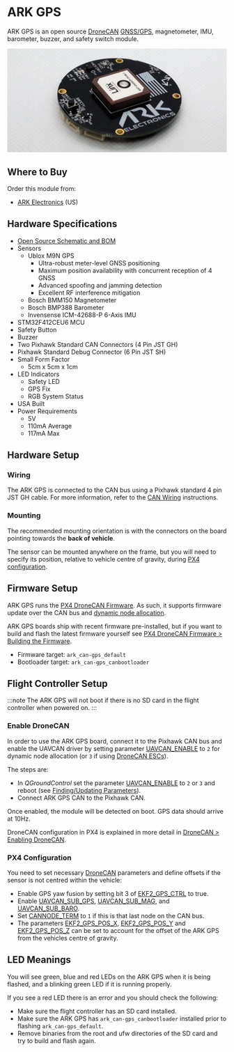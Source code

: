 # ARK GPS

ARK GPS is an open source [DroneCAN](README.md) [GNSS/GPS](../gps_compass/README.md), magnetometer, IMU, barometer, buzzer, and safety switch module.

![ARK GPS](../../assets/hardware/gps/ark_gps.jpg)

## Where to Buy

Order this module from:

* [ARK Electronics](https://arkelectron.com/product/ark-gps/) (US)

## Hardware Specifications

- [Open Source Schematic and BOM](https://github.com/ARK-Electronics/ARK_GPS)
- Sensors
  - Ublox M9N GPS
    - Ultra-robust meter-level GNSS positioning
    - Maximum position availability with concurrent reception of 4 GNSS
    - Advanced spoofing and jamming detection
    - Excellent RF interference mitigation
  - Bosch BMM150 Magnetometer
  - Bosch BMP388 Barometer
  - Invensense ICM-42688-P 6-Axis IMU
- STM32F412CEU6 MCU
- Safety Button
- Buzzer
- Two Pixhawk Standard CAN Connectors (4 Pin JST GH)
- Pixhawk Standard Debug Connector (6 Pin JST SH)
- Small Form Factor
  - 5cm x 5cm x 1cm
- LED Indicators
  - Safety LED
  - GPS Fix
  - RGB System Status
- USA Built
- Power Requirements
  - 5V
  - 110mA Average
  - 117mA Max

## Hardware Setup

### Wiring

The ARK GPS is connected to the CAN bus using a Pixhawk standard 4 pin JST GH cable. For more information, refer to the [CAN Wiring](../can/README.md#wiring) instructions.

### Mounting

The recommended mounting orientation is with the connectors on the board pointing towards the **back of vehicle**.

The sensor can be mounted anywhere on the frame, but you will need to specify its position, relative to vehicle centre of gravity, during [PX4 configuration](#px4-configuration).

## Firmware Setup

ARK GPS runs the [PX4 DroneCAN Firmware](px4_cannode_fw.md). As such, it supports firmware update over the CAN bus and [dynamic node allocation](README.md#node-id).

ARK GPS boards ship with recent firmware pre-installed, but if you want to build and flash the latest firmware yourself see [PX4 DroneCAN Firmware > Building the Firmware](px4_cannode_fw.md#building-the-firmware).

- Firmware target: `ark_can-gps_default`
- Bootloader target: `ark_can-gps_canbootloader`

## Flight Controller Setup

:::note
The ARK GPS will not boot if there is no SD card in the flight controller when powered on.
:::

### Enable DroneCAN

In order to use the ARK GPS board, connect it to the Pixhawk CAN bus and enable the UAVCAN driver by setting parameter [UAVCAN_ENABLE](../advanced_config/parameter_reference.md#UAVCAN_ENABLE) to `2` for dynamic node allocation (or `3` if using [DroneCAN ESCs](../dronecan/escs.md)).

The steps are:

- In *QGroundControl* set the parameter [UAVCAN_ENABLE](../advanced_config/parameter_reference.md#UAVCAN_ENABLE) to `2` or `3` and reboot (see [Finding/Updating Parameters](../advanced_config/parameters.md)).
- Connect ARK GPS CAN to the Pixhawk CAN.

Once enabled, the module will be detected on boot. GPS data should arrive at 10Hz.

DroneCAN configuration in PX4 is explained in more detail in [DroneCAN > Enabling DroneCAN](../dronecan/README.md#enabling-dronecan).

### PX4 Configuration

You need to set necessary [DroneCAN](README.md) parameters and define offsets if the sensor is not centred within the vehicle:

- Enable GPS yaw fusion by setting bit 3 of [EKF2_GPS_CTRL](../advanced_config/parameter_reference.md#EKF2_GPS_CTRL) to true.
- Enable [UAVCAN_SUB_GPS](../advanced_config/parameter_reference.md#UAVCAN_SUB_GPS), [UAVCAN_SUB_MAG](../advanced_config/parameter_reference.md#UAVCAN_SUB_MAG), and [UAVCAN_SUB_BARO](../advanced_config/parameter_reference.md#UAVCAN_SUB_BARO).
- Set [CANNODE_TERM](../advanced_config/parameter_reference.md#CANNODE_TERM) to `1` if this is that last node on the CAN bus.
- The parameters [EKF2_GPS_POS_X](../advanced_config/parameter_reference.md#EKF2_GPS_POS_X), [EKF2_GPS_POS_Y](../advanced_config/parameter_reference.md#EKF2_GPS_POS_Y) and [EKF2_GPS_POS_Z](../advanced_config/parameter_reference.md#EKF2_GPS_POS_Z) can be set to account for the offset of the ARK GPS from the vehicles centre of gravity.

## LED Meanings

You will see green, blue and red LEDs on the ARK GPS when it is being flashed, and a blinking green LED if it is running properly.

If you see a red LED there is an error and you should check the following:

- Make sure the flight controller has an SD card installed.
- Make sure the ARK GPS has `ark_can-gps_canbootloader` installed prior to flashing `ark_can-gps_default`.
- Remove binaries from the root and ufw directories of the SD card and try to build and flash again.
